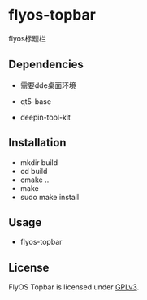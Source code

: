 # flyos-topbar
flyos标题栏

## Dependencies

* 需要dde桌面环境

* qt5-base
* deepin-tool-kit

## Installation

* mkdir build
* cd build
* cmake ..
* make
* sudo make install

## Usage

* flyos-topbar

## License

FlyOS Topbar is licensed under [GPLv3](LICENSE).

